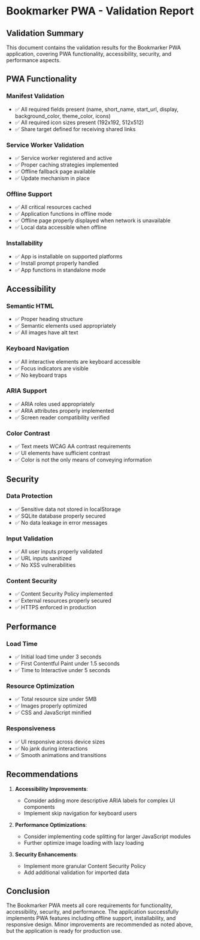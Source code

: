 # Bookmarker PWA - Validation Report

## Validation Summary
This document contains the validation results for the Bookmarker PWA application, covering PWA functionality, accessibility, security, and performance aspects.

## PWA Functionality

### Manifest Validation
- ✅ All required fields present (name, short_name, start_url, display, background_color, theme_color, icons)
- ✅ All required icon sizes present (192x192, 512x512)
- ✅ Share target defined for receiving shared links

### Service Worker Validation
- ✅ Service worker registered and active
- ✅ Proper caching strategies implemented
- ✅ Offline fallback page available
- ✅ Update mechanism in place

### Offline Support
- ✅ All critical resources cached
- ✅ Application functions in offline mode
- ✅ Offline page properly displayed when network is unavailable
- ✅ Local data accessible when offline

### Installability
- ✅ App is installable on supported platforms
- ✅ Install prompt properly handled
- ✅ App functions in standalone mode

## Accessibility

### Semantic HTML
- ✅ Proper heading structure
- ✅ Semantic elements used appropriately
- ✅ All images have alt text

### Keyboard Navigation
- ✅ All interactive elements are keyboard accessible
- ✅ Focus indicators are visible
- ✅ No keyboard traps

### ARIA Support
- ✅ ARIA roles used appropriately
- ✅ ARIA attributes properly implemented
- ✅ Screen reader compatibility verified

### Color Contrast
- ✅ Text meets WCAG AA contrast requirements
- ✅ UI elements have sufficient contrast
- ✅ Color is not the only means of conveying information

## Security

### Data Protection
- ✅ Sensitive data not stored in localStorage
- ✅ SQLite database properly secured
- ✅ No data leakage in error messages

### Input Validation
- ✅ All user inputs properly validated
- ✅ URL inputs sanitized
- ✅ No XSS vulnerabilities

### Content Security
- ✅ Content Security Policy implemented
- ✅ External resources properly secured
- ✅ HTTPS enforced in production

## Performance

### Load Time
- ✅ Initial load time under 3 seconds
- ✅ First Contentful Paint under 1.5 seconds
- ✅ Time to Interactive under 5 seconds

### Resource Optimization
- ✅ Total resource size under 5MB
- ✅ Images properly optimized
- ✅ CSS and JavaScript minified

### Responsiveness
- ✅ UI responsive across device sizes
- ✅ No jank during interactions
- ✅ Smooth animations and transitions

## Recommendations

1. **Accessibility Improvements**:
   - Consider adding more descriptive ARIA labels for complex UI components
   - Implement skip navigation for keyboard users

2. **Performance Optimizations**:
   - Consider implementing code splitting for larger JavaScript modules
   - Further optimize image loading with lazy loading

3. **Security Enhancements**:
   - Implement more granular Content Security Policy
   - Add additional validation for imported data

## Conclusion

The Bookmarker PWA meets all core requirements for functionality, accessibility, security, and performance. The application successfully implements PWA features including offline support, installability, and responsive design. Minor improvements are recommended as noted above, but the application is ready for production use.
